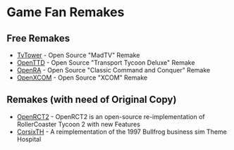 # Game Fan Remakes

## Free Remakes
+ [TvTower](https://www.tvgigant.de) - Open Source "MadTV" Remake
+ [OpenTTD](https://www.openttd.org) - Open Source "Transport Tycoon Deluxe" Remake
+ [OpenRA](https://www.openra.net) - Open Source "Classic Command and Conquer" Remake
+ [OpenXCOM](https://openxcom.org) - Open Source "XCOM" Remake

## Remakes (with need of Original Copy)
+ [OpenRCT2](https://openrct2.org/) - OpenRCT2 is an open-source re-implementation of RollerCoaster Tycoon 2 with new Features
+ [CorsixTH](http://corsixth.com/) - A reimplementation of the 1997 Bullfrog business sim Theme Hospital
